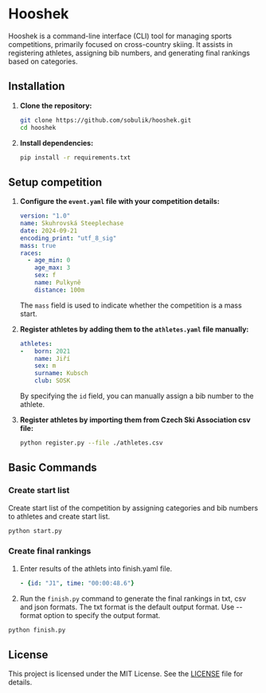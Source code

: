# Hooshek

Hooshek is a command-line interface (CLI) tool for managing sports competitions, primarily focused on cross-country skiing. It assists in registering athletes, assigning bib numbers, and generating final rankings based on categories.

## Installation

1. **Clone the repository:**

    ```bash
    git clone https://github.com/sobulik/hooshek.git
    cd hooshek
    ```

2. **Install dependencies:**

    ```bash
    pip install -r requirements.txt
    ```

## Setup competition

1. **Configure the `event.yaml` file with your competition details:**

    ```yaml
    version: "1.0"
    name: Skuhrovská Steeplechase
    date: 2024-09-21
    encoding_print: "utf_8_sig"
    mass: true
    races:
      - age_min: 0
        age_max: 3
        sex: f
        name: Pulkyně
        distance: 100m
    ```

    The `mass` field is used to indicate whether the competition is a mass start.


2. **Register athletes by adding them to the `athletes.yaml` file manually:**

    ```yaml
    athletes:
    -   born: 2021
        name: Jiří
        sex: m
        surname: Kubsch
        club: SOSK
    ```
    By specifying the `id` field, you can manually assign a bib number to the athlete.

3. **Register athletes by importing them from Czech Ski Association csv file:**

    ```bash
    python register.py --file ./athletes.csv
    ```

## Basic Commands

### Create start list

Create start list of the competition by assigning categories and bib numbers to athletes and create start list.

```bash
python start.py
```

### Create final rankings

 1. Enter results of the athlets into finish.yaml file.
    ```yaml
    - {id: "J1", time: "00:00:48.6"}
    ```
 2. Run the `finish.py` command to generate the final rankings in txt, csv and json formats. The txt format is the default output format. Use --format option to specify the output format.

```bash
python finish.py
```

## License

This project is licensed under the MIT License. See the [LICENSE](LICENSE) file for details.
